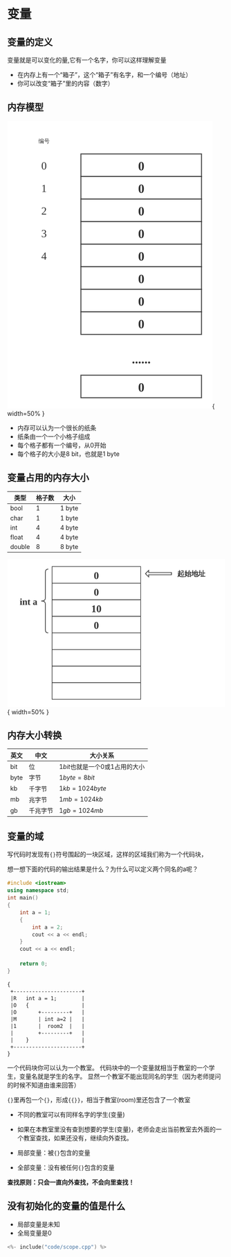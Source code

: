 # 变量

## 变量的定义

变量就是可以变化的量,它有一个名字，你可以这样理解变量

 - 在内存上有一个“箱子”，这个“箱子”有名字，和一个编号（地址）
 - 你可以改变“箱子”里的内容（数字）

## 内存模型

![内存模型](./images/内存模型.png){ width=50% }

- 内存可以认为一个很长的纸条
- 纸条由一个一个小格子组成
- 每个格子都有一个编号，从0开始
- 每个格子的大小是8 bit，也就是1 byte


## 变量占用的内存大小

| 类型   | 格子数 | 大小   |
|--------|--------|--------|
| bool   | 1      | 1 byte |
| char   | 1      | 1 byte |
| int    | 4      | 4 byte |
| float  | 4      | 4 byte |
| double | 8      | 8 byte |

![int内存占用](./images/int内存占用.png){ width=50% }

## 内存大小转换
| 英文 | 中文     | 大小关系                        |
|------|----------|---------------------------------|
| bit  | 位       | $1 bit$也就是一个0或1占用的大小 |
| byte | 字节     | $1 byte = 8 bit$                |
| kb   | 千字节   | $1 kb = 1024 byte$              |
| mb   | 兆字节   | $1 mb = 1024 kb$                |
| gb   | 千兆字节 | $1 gb = 1024 mb$                |



## 变量的域

写代码时发现有`{}`符号围起的一块区域，这样的区域我们称为一个代码块，

想一想下面的代码的输出结果是什么？为什么可以定义两个同名的a呢？
```cpp
#include <iostream>
using namespace std;
int main()
{
    int a = 1;
    {
        int a = 2;
        cout << a << endl;
    }
    cout << a << endl;

    return 0;
}
```

```plaintext
{
 +----------------------+
 |R   int a = 1;        |
 |O   {                 |
 |O       +---------+   |
 |M       | int a=2 |   |
 |1       |  room2  |   |
 |        +---------+   |
 |    }                 |
 +----------------------+
}
```
一个代码块你可以认为一个教室。
代码块中的一个变量就相当于教室的一个学生，变量名就是学生的名字。
显然一个教室不能出现同名的学生（因为老师提问的时候不知道由谁来回答）


`{}`里再包一个`{}`，形成`{{}}`，相当于教室(room)里还包含了一个教室

- 不同的教室可以有同样名字的学生(变量)
- 如果在本教室里没有查到想要的学生(变量)，老师会走出当前教室去外面的一个教室查找，如果还没有，继续向外查找。


- 局部变量：被`{}`包含的变量
- 全部变量：没有被任何`{}`包含的变量

**查找原则：只会一直向外查找，不会向里查找！**

## 没有初始化的变量的值是什么

- 局部变量是未知
- 全局变量是0

```cpp
<%- include("code/scope.cpp") %>
```

